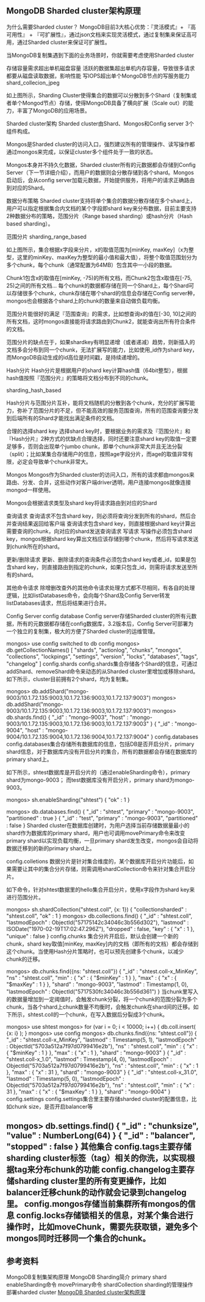 ## MongoDB Sharded cluster架构原理
为什么需要Sharded cluster？
MongoDB目前3大核心优势：『灵活模式』+ 『高可用性』 + 『可扩展性』，通过json文档来实现灵活模式，通过复制集来保证高可用，通过Sharded cluster来保证可扩展性。

当MongoDB复制集遇到下面的业务场景时，你就需要考虑使用Sharded cluster

存储容量需求超出单机磁盘容量
活跃的数据集超出单机内存容量，导致很多请求都要从磁盘读取数据，影响性能
写IOPS超出单个MongoDB节点的写服务能力
shard_collecion_jpeg

如上图所示，Sharding Cluster使得集合的数据可以分散到多个Shard（复制集或者单个Mongod节点）存储，使得MongoDB具备了横向扩展（Scale out）的能力，丰富了MongoDB的应用场景。

Sharded cluster架构
Sharded cluster由Shard、Mongos和Config server 3个组件构成。



Mongos是Sharded cluster的访问入口，强烈建议所有的管理操作、读写操作都通过mongos来完成，以保证cluster多个组件处于一致的状态。

Mongos本身并不持久化数据，Sharded cluster所有的元数据都会存储到Config Server（下一节详细介绍），而用户的数据则会分散存储到各个shard。Mongos启动后，会从config server加载元数据，开始提供服务，将用户的请求正确路由到对应的Shard。

数据分布策略
Sharded cluster支持将单个集合的数据分散存储在多个shard上，用户可以指定根据集合内文档的某个字段即shard key来分布数据，目前主要支持2种数据分布的策略，范围分片（Range based sharding）或hash分片（Hash based sharding）。

范围分片
sharding_range_based

如上图所示，集合根据x字段来分片，x的取值范围为[minKey, maxKey]（x为整型，这里的minKey、maxKey为整型的最小值和最大值），将整个取值范围划分为多个chunk，每个chunk（通常配置为64MB）包含其中一小段的数据。

Chunk1包含x的取值在[minKey, -75)的所有文档，而Chunk2包含x取值在[-75, 25)之间的所有文档... 每个chunk的数据都存储在同一个Shard上，每个Shard可以存储很多个chunk，chunk存储在哪个shard的信息会存储在Config server种，mongos也会根据各个shard上的chunk的数量来自动做负载均衡。

范围分片能很好的满足『范围查询』的需求，比如想查询x的值在[-30, 10]之间的所有文档，这时mongos直接能将请求路由到Chunk2，就能查询出所有符合条件的文档。

范围分片的缺点在于，如果shardkey有明显递增（或者递减）趋势，则新插入的文档多会分布到同一个chunk，无法扩展写的能力，比如使用_id作为shard key，而MongoDB自动生成的id高位是时间戳，是持续递增的。

Hash分片
Hash分片是根据用户的shard key计算hash值（64bit整型），根据hash值按照『范围分片』的策略将文档分布到不同的chunk。

sharding_hash_based

Hash分片与范围分片互补，能将文档随机的分散到各个chunk，充分的扩展写能力，弥补了范围分片的不足，但不能高效的服务范围查询，所有的范围查询要分发到后端所有的Shard才能找出满足条件的文档。

合理的选择shard key
选择shard key时，要根据业务的需求及『范围分片』和『Hash分片』2种方式的优缺点合理选择，同时还要注意shard key的取值一定要足够多，否则会出现单个jumbo chunk，即单个chunk非常大并且无法分裂（split）；比如某集合存储用户的信息，按照age字段分片，而age的取值非常有限，必定会导致单个chunk非常大。

Mongos
Mongos作为Sharded cluster的访问入口，所有的请求都由mongos来路由、分发、合并，这些动作对客户端driver透明，用户连接mongos就像连接mongod一样使用。

Mongos会根据请求类型及shard key将请求路由到对应的Shard

查询请求
查询请求不包含shard key，则必须将查询分发到所有的shard，然后合并查询结果返回给客户端
查询请求包含shard key，则直接根据shard key计算出需要查询的chunk，向对应的shard发送查询请求
写请求
写操作必须包含shard key，mongos根据shard key算出文档应该存储到哪个chunk，然后将写请求发送到chunk所在的shard。

更新/删除请求
更新、删除请求的查询条件必须包含shard key或者_id，如果是包含shard key，则直接路由到指定的chunk，如果只包含_id，则需将请求发送至所有的shard。

其他命令请求
除增删改查外的其他命令请求处理方式都不尽相同，有各自的处理逻辑，比如listDatabases命令，会向每个Shard及Config Server转发listDatabases请求，然后将结果进行合并。

Config Server
config database
Config server存储Sharded cluster的所有元数据，所有的元数据都存储在config数据库，3.2版本后，Config Server可部署为一个独立的复制集，极大的方便了Sharded cluster的运维管理。

mongos> use config
switched to db config
mongos> db.getCollectionNames()
[
    "shards",
    "actionlog",
    "chunks",
    "mongos",
    "collections",
    "lockpings",
    "settings",
    "version",
    "locks",
    "databases",
    "tags",
    "changelog"
]
config.shards
config.shards集合存储各个Shard的信息，可通过addShard、removeShard命令来动态的从Sharded cluster里增加或移除shard。如下所示，cluster目前拥有2个shard，均为复制集。

mongos> db.addShard("mongo-9003/10.1.72.135:9003,10.1.72.136:9003,10.1.72.137:9003")
mongos> db.addShard("mongo-9003/10.1.72.135:9003,10.1.72.136:9003,10.1.72.137:9003")
mongos> db.shards.find()
{ "_id" : "mongo-9003", "host" : "mongo-9003/10.1.72.135:9003,10.1.72.136:9003,10.1.72.137:9003" }
{ "_id" : "mongo-9004", "host" : "mongo-9004/10.1.72.135:9004,10.1.72.136:9004,10.1.72.137:9004" }
config.databases
config.databases集合存储所有数据库的信息，包括DB是否开启分片，primary shard信息，对于数据库内没有开启分片的集合，所有的数据都会存储在数据库的primary shard上。

如下所示，shtest数据库是开启分片的（通过enableSharding命令），primary shard为mongo-9003； 而test数据库没有开启分片，primary shard为mongo-9003。

mongos> sh.enableSharding("shtest")
{ "ok" : 1 }

 mongos> db.databases.find()
 { "_id" : "shtest", "primary" : "mongo-9003", "partitioned" : true }
 { "_id" : "test", "primary" : "mongo-9003", "partitioned" : false }
Sharded cluster在数据库创建时，为用户选择当前存储数据量最小的shard作为数据库的primary shard，用户也可调用movePrimary命令来改变primary shard以实现负载均衡，一旦primary shard发生改变，mongos会自动将数据迁移到的新的primary shard上。

config.colletions
数据分片是针对集合维度的，某个数据库开启分片功能后，如果需要让其中的集合分片存储，则需调用shardCollection命令来针对集合开启分片。

如下命令，针对shtest数据里的hello集合开启分片，使用x字段作为shard key来进行范围分片。


mongos> sh.shardCollection("shtest.coll", {x: 1})
{ "collectionsharded" : "shtest.coll", "ok" : 1 }
mongos> db.collections.find()
{ "_id" : "shtest.coll", "lastmodEpoch" : ObjectId("57175142c34046c3b556d302"), "lastmod" : ISODate("1970-02-19T17:02:47.296Z"), "dropped" : false, "key" : { "x" : 1 }, "unique" : false }
config.chunks
集合分片开启后，默认会创建一个新的chunk，shard key取值[minKey, maxKey]内的文档（即所有的文档）都会存储到这个chunk。当使用Hash分片策略时，也可以预先创建多个chunk，以减少chunk的迁移。

mongos> db.chunks.find({ns: "shtest.coll"})
{ "_id" : "shtest.coll-x_MinKey", "ns" : "shtest.coll", "min" : { "x" : { "$minKey" : 1 } }, "max" : { "x" : { "$maxKey" : 1 } }, "shard" : "mongo-9003", "lastmod" : Timestamp(1, 0), "lastmodEpoch" : ObjectId("5717530fc34046c3b556d361") }
当chunk里写入的数据量增加到一定阈值时，会触发chunk分裂，将一个chunk的范围分裂为多个chunk，当各个shard上chunk数量不均衡时，会触发chunk在shard间的迁移。如下所示，shtest.coll的一个chunk，在写入数据后分裂成3个chunk。

mongos> use shtest
mongos> for (var i = 0; i < 10000; i++) { db.coll.insert( {x: i} ); }
mongos> use config
 mongos> db.chunks.find({ns: "shtest.coll"})
 { "_id" : "shtest.coll-x_MinKey", "lastmod" : Timestamp(5, 1), "lastmodEpoch" : ObjectId("5703a512a7f97d0799416e2b"), "ns" : "shtest.coll", "min" : { "x" : { "$minKey" : 1 } }, "max" : { "x" : 1 }, "shard" : "mongo-9003" }
 { "_id" : "shtest.coll-x_1.0", "lastmod" : Timestamp(4, 0), "lastmodEpoch" : ObjectId("5703a512a7f97d0799416e2b"), "ns" : "shtest.coll", "min" : { "x" : 1 }, "max" : { "x" : 31 }, "shard" : "mongo-9003" }
 { "_id" : "shtest.coll-x_31.0", "lastmod" : Timestamp(5, 0), "lastmodEpoch" : ObjectId("5703a512a7f97d0799416e2b"), "ns" : "shtest.coll", "min" : { "x" : 31 }, "max" : { "x" : { "$maxKey" : 1 } }, "shard" : "mongo-9004" }
config.settings
config.settings集合里主要存储sharded cluster的配置信息，比如chunk size，是否开启balancer等

mongos> db.settings.find()
{ "_id" : "chunksize", "value" : NumberLong(64) }
{ "_id" : "balancer", "stopped" : false }
其他集合
config.tags主要存储sharding cluster标签（tag）相关的你洗，以实现根据tag来分布chunk的功能
config.changelog主要存储sharding cluster里的所有变更操作，比如balancer迁移chunk的动作就会记录到changelog里。
config.mongos存储当前集群所有mongos的信息
config.locks存储锁相关的信息，对某个集合进行操作时，比如moveChunk，需要先获取锁，避免多个mongos同时迁移同一个集合的chunk。
---
## 参考资料
MongoDB复制集架构原理
MongoDB Sharding简介
primary shard
enableSharding命令
movePrimary命令
shardCollection
sharding的管理操作
部署sharded cluster
[MongoDB Sharded cluster架构原理](https://developer.aliyun.com/article/32434)